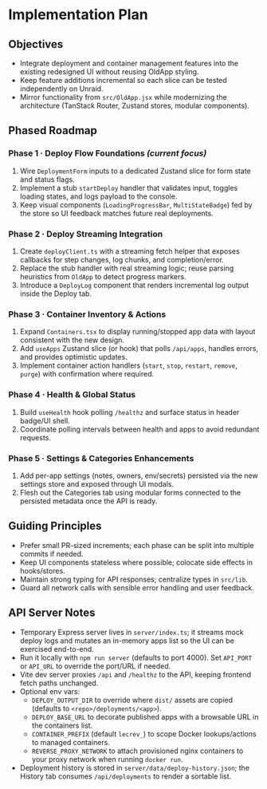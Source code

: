 # Implementation Plan

## Objectives
- Integrate deployment and container management features into the existing redesigned UI without reusing OldApp styling.
- Keep feature additions incremental so each slice can be tested independently on Unraid.
- Mirror functionality from `src/OldApp.jsx` while modernizing the architecture (TanStack Router, Zustand stores, modular components).

## Phased Roadmap

### Phase 1 · Deploy Flow Foundations *(current focus)*
1. Wire `DeploymentForm` inputs to a dedicated Zustand slice for form state and status flags.
2. Implement a stub `startDeploy` handler that validates input, toggles loading states, and logs payload to the console.
3. Keep visual components (`LoadingProgressBar`, `MultiStateBadge`) fed by the store so UI feedback matches future real deployments.

### Phase 2 · Deploy Streaming Integration
1. Create `deployClient.ts` with a streaming fetch helper that exposes callbacks for step changes, log chunks, and completion/error.
2. Replace the stub handler with real streaming logic; reuse parsing heuristics from `OldApp` to detect progress markers.
3. Introduce a `DeployLog` component that renders incremental log output inside the Deploy tab.

### Phase 3 · Container Inventory & Actions
1. Expand `Containers.tsx` to display running/stopped app data with layout consistent with the new design.
2. Add `useApps` Zustand slice (or hook) that polls `/api/apps`, handles errors, and provides optimistic updates.
3. Implement container action handlers (`start`, `stop`, `restart`, `remove`, `purge`) with confirmation where required.

### Phase 4 · Health & Global Status
1. Build `useHealth` hook polling `/healthz` and surface status in header badge/UI shell.
2. Coordinate polling intervals between health and apps to avoid redundant requests.

### Phase 5 · Settings & Categories Enhancements
1. Add per-app settings (notes, owners, env/secrets) persisted via the new settings store and exposed through UI modals.
2. Flesh out the Categories tab using modular forms connected to the persisted metadata once the API is ready.

## Guiding Principles
- Prefer small PR-sized increments; each phase can be split into multiple commits if needed.
- Keep UI components stateless where possible; colocate side effects in hooks/stores.
- Maintain strong typing for API responses; centralize types in `src/lib`.
- Guard all network calls with sensible error handling and user feedback.

## API Server Notes
- Temporary Express server lives in `server/index.ts`; it streams mock deploy logs and mutates an in-memory apps list so the UI can be exercised end-to-end.
- Run it locally with `npm run server` (defaults to port 4000). Set `API_PORT` or `API_URL` to override the port/URL if needed.
- Vite dev server proxies `/api` and `/healthz` to the API, keeping frontend fetch paths unchanged.
- Optional env vars:
  - `DEPLOY_OUTPUT_DIR` to override where `dist/` assets are copied (defaults to `<repo>/deployments/<app>`).
  - `DEPLOY_BASE_URL` to decorate published apps with a browsable URL in the containers list.
  - `CONTAINER_PREFIX` (default `lecrev_`) to scope Docker lookups/actions to managed containers.
  - `REVERSE_PROXY_NETWORK` to attach provisioned nginx containers to your proxy network when running `docker run`.
- Deployment history is stored in `server/data/deploy-history.json`; the History tab consumes `/api/deployments` to render a sortable list.
